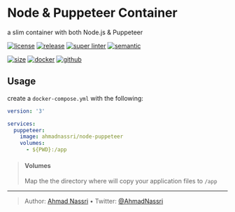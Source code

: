 # Node & Puppeteer Container

a slim container with both Node.js & Puppeteer

[![license][license-img]][license-url]
[![release][release-img]][release-url]
[![super linter][super-linter-img]][super-linter-url]
[![semantic][semantic-img]][semantic-url]

[![size][size-img]][size-url]
[![docker][docker-img]][docker-url]
[![github][github-img]][github-url]

## Usage

create a `docker-compose.yml` with the following:

``` yaml
version: '3'

services:
  puppeteer:
    image: ahmadnassri/node-puppeteer
    volumes:
      - ${PWD}:/app
```

> #### Volumes
> 
> Map the the directory where will copy your application files to `/app`

----
> Author: [Ahmad Nassri](https://www.ahmadnassri.com/) &bull;
> Twitter: [@AhmadNassri](https://twitter.com/AhmadNassri)

[license-url]: LICENSE
[license-img]: https://badgen.net/github/license/ahmadnassri/docker-node-puppeteer

[release-url]: https://github.com/ahmadnassri/docker-node-puppeteer/releases
[release-img]: https://badgen.net/github/release/ahmadnassri/docker-node-puppeteer

[super-linter-url]: https://github.com/ahmadnassri/docker-node-puppeteer/actions?query=workflow%3Asuper-linter
[super-linter-img]: https://github.com/ahmadnassri/docker-node-puppeteer/workflows/super-linter/badge.svg

[semantic-url]: https://github.com/ahmadnassri/docker-node-puppeteer/actions?query=workflow%3Arelease
[semantic-img]: https://badgen.net/badge/📦/semantically%20released/blue

[size-url]: https://hub.docker.com/r/ahmadnassri/node-puppeteer
[size-img]: https://badgen.net/docker/size/ahmadnassri/node-puppeteer

[docker-url]: https://hub.docker.com/r/ahmadnassri/node-puppeteer
[docker-img]: https://badgen.net/badge/icon/docker%20hub?icon=docker&label

[github-url]: https://github.com/users/ahmadnassri/packages/container/package/node-puppeteer
[github-img]: https://badgen.net/badge/icon/github%20registry?icon=github&label
